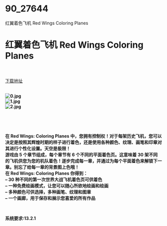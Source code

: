 # 90_27644
红翼着色飞机 Red Wings Coloring Planes
# 红翼着色飞机 Red Wings Coloring Planes
 <br/></br>
[下载地址](https://www.switch520.cc/article/27644 "下载地址")
<br/></br>

<p><strong><img title="0.jpg" src="https://www.switch520.cc/muke_img/2022_03_01_3a99b6a5aa522.jpg" alt="0.jpg"></strong><br>
<strong><img title="1.jpg" src="https://www.switch520.cc/muke_img/2022_03_01_5de4c5ada9699.jpg" alt="1.jpg"></strong><br>
<strong><img title="2.jpg" src="https://www.switch520.cc/muke_img/2022_03_01_ff0607e34455c.jpg" alt="2.jpg">&nbsp;</strong></p>
<p>&nbsp;</p>
<p>&nbsp;</p>
<p><strong>在 Red Wings: Coloring Planes 中，您拥有控制权！对于每架历史飞机，您可以决定是按照其辉煌时期的样子进行着色，还是使用各种颜色、纹理、画笔和印章对其进行个性化设置。天空是极限！</strong><br>
<strong>游戏由 5 个章节组成，每个章节有 6 个不同的平面着色页。这意味着 30 架不同的飞机供您为您的机队着色！逐步完成每一章，并通过为每个平面着色来解锁下一章。别忘了给每一章的背景图上色哦！</strong><br>
<strong>在 Red Wings: Coloring Planes 你得到：</strong><br>
<strong>– 30 种不同的第一次世界大战飞机着色页可供着色</strong><br>
<strong>– 一种免费绘画模式，让您可以随心所欲地绘画和绘画</strong><br>
<strong>– 多种颜色可供选择，多种画笔、纹理和图章</strong><br>
<strong>– 一个画廊，用于保存和展示您喜爱的所有作品</strong></p>
<p>&nbsp;</p>
<p><strong>系统要求:13.2.1</strong></p>



